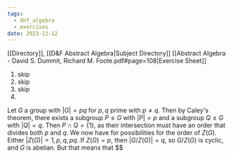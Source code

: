 ```yaml
---
tags:
  - dnf_algebra
  - exercises
date: 2023-12-12
---
```

[[Directory]], [[D&F Abstract Algebra|Subject Directory]]
[[Abstract Algebra - David S. Dummit, Richard M. Foote.pdf#page=108|Exercise Sheet]]
1. skip
2. skip
3. skip
4. 
Let $G$ a group with ${} |G|=pq {}$ for ${} p,\, q {}$ prime with $p\neq q$. Then by Caley's theorem, there exists a subgroup ${} P\leq G {}$ with ${} |P|=p {}$ and a subgroup ${} Q\leq G {}$ with ${} |Q|=q {}$. Then ${} P \cap Q=\{ 1 \} {}$, as their intersection must have an order that divides both ${} p$ and $q$. We now have for possibilities for the order of $Z(G)$. Either ${} |Z(G)|=1,\, p,\, q,\, pq {}$. If ${} Z(G)=p {}$, then ${} |G/Z(G)|=q {}$, so ${} G /Z(G) {}$ is cyclic, and $G$ is abelian. But that means that $$